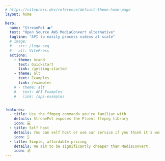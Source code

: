 ```yaml
---
# https://vitepress.dev/reference/default-theme-home-page
layout: home

hero:
  name: "StreamPot 🫖"
  text: "Open Source AWS MediaConvert alternative"
  tagline: "API to easily process videos at scale"
  # image:
  #   src: /logo.svg
  #   alt: VitePress
  actions:
    - theme: brand
      text: Quickstart
      link: /getting-started
    - theme: alt
      text: Examples
      link: /examples
    # - theme: alt
    #   text: API Examples
    #   link: /api-examples


features:
  - title: Use the ffmpeg commands you're familiar with
    details: StreamPot exposes the Fluent ffmpeg library
    icon: 💻
  - title: Self host
    details: You can self host or use our service if you think it's worth it.
    icon: 🚀
  - title: Simple, affordable pricing
    details: We aim to be significantly cheaper than MediaConvert. 
    icon: 💰
---
```


